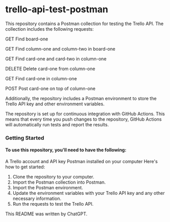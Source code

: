 # trello-api-test-postman

This repository contains a Postman collection for testing the Trello API. The collection includes the following requests:

GET Find board-one

GET Find column-one and column-two in board-one

GET Find card-one and card-two in column-one

DELETE Delete card-one from column-one

GET Find card-one in column-one

POST Post card-one on top of column-one

Additionally, the repository includes a Postman environment to store the Trello API key and other environment variables.

The repository is set up for continuous integration with GitHub Actions. This means that every time you push changes to the repository, GitHub Actions will automatically run tests and report the results.

### Getting Started

#### To use this repository, you'll need to have the following:

A Trello account and API key
Postman installed on your computer
Here's how to get started:

1. Clone the repository to your computer.
2. Import the Postman collection into Postman.
3. Import the Postman environment.
4. Update the environment variables with your Trello API key and any other necessary information.
5. Run the requests to test the Trello API.

This README was written by ChatGPT.
